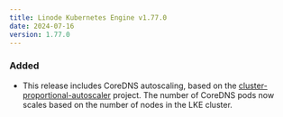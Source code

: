 ```yaml
---
title: Linode Kubernetes Engine v1.77.0
date: 2024-07-16
version: 1.77.0
---
```


### Added

- This release includes CoreDNS autoscaling, based on the [cluster-proportional-autoscaler](https://github.com/kubernetes-sigs/cluster-proportional-autoscaler) project. The number of CoreDNS pods now scales based on the number of nodes in the LKE cluster.
